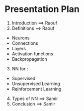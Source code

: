 # Presentation Plan

1. Introduction ==> Raouf
2. Definitions ==> Raouf
  + Neurons
  + Connections
  + Layers
  + Activation functions
  + Backpropagation
3. NN for :
  + Supervised 
  + Unsupervised Learning
  + Reinforcement Learning
4. Types of NN ==> Samir
5. Conclusion ==> Samir
